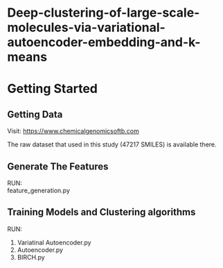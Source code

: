 # Deep-clustering-of-large-scale-molecules-via-variational-autoencoder-embedding-and-k-means

<h1>Getting Started</h1>

<h2>Getting Data</h2>

Visit:
 <a>https://www.chemicalgenomicsoftb.com</a>
 
 The raw dataset that used in this study (47217 SMILES) is available there.
 <h2>Generate The Features</h2>
 RUN: </br>
 feature_generation.py
 
<h2> Training Models and Clustering algorithms</h2>
RUN:</br>

1. Variatinal Autoencoder.py
2. Autoencoder.py
3. BIRCH.py

